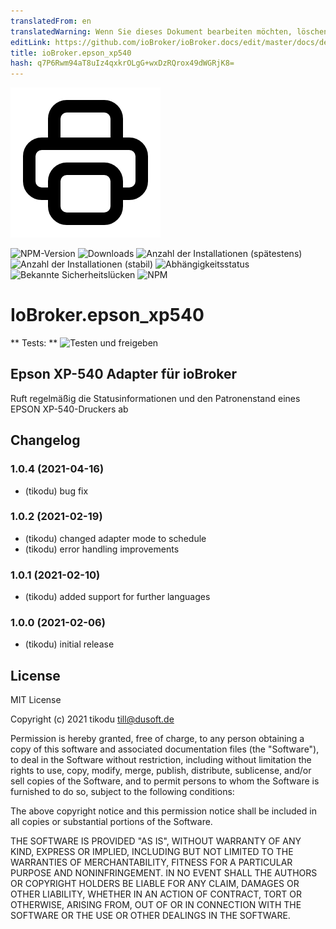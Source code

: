 ```yaml
---
translatedFrom: en
translatedWarning: Wenn Sie dieses Dokument bearbeiten möchten, löschen Sie bitte das Feld "translationsFrom". Andernfalls wird dieses Dokument automatisch erneut übersetzt
editLink: https://github.com/ioBroker/ioBroker.docs/edit/master/docs/de/adapterref/iobroker.epson_xp540/README.md
title: ioBroker.epson_xp540
hash: q7P6Rwm94aT8uIz4qxkrOLgG+wxDzRQrox49dWGRjK8=
---
```

![Logo](../../../en/adapterref/iobroker.epson_xp540/admin/epson_xp540.png)

![NPM-Version](http://img.shields.io/npm/v/iobroker.epson_xp540.svg)
![Downloads](https://img.shields.io/npm/dm/iobroker.epson_xp540.svg)
![Anzahl der Installationen (spätestens)](http://iobroker.live/badges/epson_xp540-installed.svg)
![Anzahl der Installationen (stabil)](http://iobroker.live/badges/epson_xp540-stable.svg)
![Abhängigkeitsstatus](https://img.shields.io/david/tikodu/iobroker.epson_xp540.svg)
![Bekannte Sicherheitslücken](https://snyk.io/test/github/tikodu/ioBroker.epson_xp540/badge.svg)
![NPM](https://nodei.co/npm/iobroker.epson_xp540.png?downloads=true)

# IoBroker.epson_xp540
** Tests: ** ![Testen und freigeben](https://github.com/tikodu/ioBroker.epson_xp540/workflows/Test%20and%20Release/badge.svg)

## Epson XP-540 Adapter für ioBroker
Ruft regelmäßig die Statusinformationen und den Patronenstand eines EPSON XP-540-Druckers ab

## Changelog

### 1.0.4 (2021-04-16)

-   (tikodu) bug fix

### 1.0.2 (2021-02-19)

-   (tikodu) changed adapter mode to schedule
-   (tikodu) error handling improvements

### 1.0.1 (2021-02-10)

-   (tikodu) added support for further languages

### 1.0.0 (2021-02-06)

-   (tikodu) initial release

## License

MIT License

Copyright (c) 2021 tikodu <till@dusoft.de>

Permission is hereby granted, free of charge, to any person obtaining a copy
of this software and associated documentation files (the "Software"), to deal
in the Software without restriction, including without limitation the rights
to use, copy, modify, merge, publish, distribute, sublicense, and/or sell
copies of the Software, and to permit persons to whom the Software is
furnished to do so, subject to the following conditions:

The above copyright notice and this permission notice shall be included in all
copies or substantial portions of the Software.

THE SOFTWARE IS PROVIDED "AS IS", WITHOUT WARRANTY OF ANY KIND, EXPRESS OR
IMPLIED, INCLUDING BUT NOT LIMITED TO THE WARRANTIES OF MERCHANTABILITY,
FITNESS FOR A PARTICULAR PURPOSE AND NONINFRINGEMENT. IN NO EVENT SHALL THE
AUTHORS OR COPYRIGHT HOLDERS BE LIABLE FOR ANY CLAIM, DAMAGES OR OTHER
LIABILITY, WHETHER IN AN ACTION OF CONTRACT, TORT OR OTHERWISE, ARISING FROM,
OUT OF OR IN CONNECTION WITH THE SOFTWARE OR THE USE OR OTHER DEALINGS IN THE
SOFTWARE.